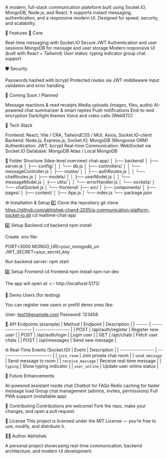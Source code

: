 A modern, full-stack communication plateform built using Socket.IO, MongoDB, Node.js, and React.
It supports instant messaging, authentication, and a responsive modern UI.
Designed for speed, security, and scalability.

🚀 Features
🧩 Core

Real-time messaging with Socket.IO
Secure JWT Authentication and user sessions
MongoDB for message and user storage
Modern responsive UI (built with React + Tailwind)
User status: typing indicator
group chat support

🛡️ Security

Passwords hashed with bcrypt
Protected routes via JWT middleware
Input validation and error handling

🌟 Coming Soon / Planned

Message reactions & read receipts
Media uploads (images, files, audio)
AI-powered chat summarizer & smart replies
Push notifications
End-to-end encryption
Dark/light themes
Voice and video calls (WebRTC)

🧠 Tech Stack

Frontend: React, Vite / CRA, TailwindCSS / MUI, Axios, Socket.IO-client
Backend: Node.js, Express.js, Socket.IO, MongoDB (Mongoose ORM)
Authentication: JWT, bcrypt
Real-time Communication: WebSocket via Socket.IO
Database: MongoDB Atlas / Local MongoDB

🧰 Folder Structure (Idea-level overview)
chat-app/
│
├── backend/
│   ├── server.js
│   ├── config/
│   │   └── db.js
│   ├── controllers/
│   │   └── messageController.js
│   ├── routes/
│   │   ├── authRoutes.js
│   │   └── chatRoutes.js
│   ├── models/
│   │   ├── userModel.js
│   │   └── messageModel.js
│   ├── utils/
│   │   └── errorHandler.js
│   └── sockets/
│       └── chatSocket.js
│
└── frontend/
    ├── src/
    │   ├── components/
    │   ├── pages/
    │   ├── context/
    │   ├── App.js
    │   └── index.js
    └── package.json


⚙️ Installation & Setup
1️⃣ Clone the repository
git clone https://github.com/abhishek-chand-2005/a-communication-platform-socket-io.git
cd realtime-chat-app

2️⃣ Setup Backend
cd backend
npm install


Create .env file:

PORT=3000
MONGO_URI=your_mongodb_uri
JWT_SECRET=your_secret_key


Run backend server:
npm start

3️⃣ Setup Frontend
cd frontend
npm install
npm run dev


The app will open at:
👉 http://localhost:5173/ 

🧪 Demo Users (for testing)

You can register new users or prefill demo ones like:

User: test1@example.com
Password: 123456

🧭 API Endpoints (example)
| Method | Endpoint           | Description       |
| ------ | ------------------ | ----------------- |
| POST   | /api/auth/register | Register new user |
| POST   | /api/auth/login    | Login user        |
| GET    | /api/chats         | Fetch user chats  |
| POST   | /api/messages      | Send new message  |


🌐 Real-Time Events (Socket.IO)
| Event             | Description               |
| ----------------- | ------------------------- |
| `join_room`       | Join private chat room    |
| `send_message`    | Send message to room      |
| `receive_message` | Receive real-time message |
| `typing`          | Show typing indicator     |
| `user_online`     | Update user online status |


🧩 Future Enhancements

AI-powered assistant inside chat
Chatbot for FAQs
Redis caching for faster message load
Group chat management (admins, invites, permissions)
Full PWA support (installable app)

🤝 Contributing
Contributions are welcome! Fork the repo, make your changes, and open a pull request.

📜 License
This project is licensed under the MIT License — you’re free to use, modify, and distribute it.

🧑‍💻 Author
Abhishek

A personal project showcasing real-time communication, backend architecture, and modern UI development.
